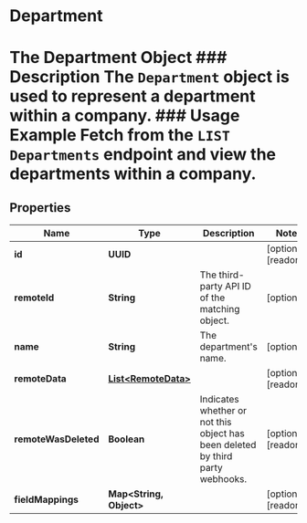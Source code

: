 

# Department

# The Department Object ### Description The `Department` object is used to represent a department within a company. ### Usage Example Fetch from the `LIST Departments` endpoint and view the departments within a company.

## Properties

Name | Type | Description | Notes
------------ | ------------- | ------------- | -------------
**id** | **UUID** |  |  [optional] [readonly]
**remoteId** | **String** | The third-party API ID of the matching object. |  [optional]
**name** | **String** | The department&#39;s name. |  [optional]
**remoteData** | [**List&lt;RemoteData&gt;**](RemoteData.md) |  |  [optional] [readonly]
**remoteWasDeleted** | **Boolean** | Indicates whether or not this object has been deleted by third party webhooks. |  [optional] [readonly]
**fieldMappings** | **Map&lt;String, Object&gt;** |  |  [optional] [readonly]



